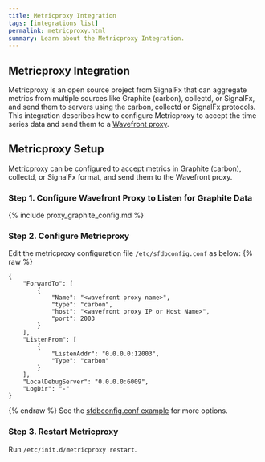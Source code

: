 ```yaml
---
title: Metricproxy Integration
tags: [integrations list]
permalink: metricproxy.html
summary: Learn about the Metricproxy Integration.
---
```

## Metricproxy Integration

Metricproxy is an open source project from SignalFx that can aggregate metrics from multiple sources like Graphite (carbon), collectd, or SignalFx, and send them to servers using the carbon, collectd or SignalFx protocols. This integration describes how to configure Metricproxy to accept the time series data and send them to a [Wavefront proxy](https://docs.wavefront.com/proxies.html).
## Metricproxy Setup
[Metricproxy](https://github.com/signalfx/metricproxy) can be configured to accept metrics in Graphite (carbon), collectd, or SignalFx format, and send them to the Wavefront proxy.

### Step 1. Configure Wavefront Proxy to Listen for Graphite Data

{% include proxy_graphite_config.md %}

### Step 2. Configure Metricproxy

Edit the metricproxy configuration file `/etc/sfdbconfig.conf` as below:{% raw %}
```
{
    "ForwardTo": [
        {
            "Name": "<wavefront proxy name>",
            "type": "carbon",
            "host": "<wavefront proxy IP or Host Name>",
            "port": 2003
        }
    ],
    "ListenFrom": [
        {
            "ListenAddr": "0.0.0.0:12003",
            "Type": "carbon"
        }
    ],
    "LocalDebugServer": "0.0.0.0:6009",
    "LogDir": "-"
}
```
{% endraw %}
See the [sfdbconfig.conf example](https://github.com/signalfx/metricproxy/blob/master/exampleSfdbproxy.conf) for more options.

### Step 3. Restart Metricproxy

Run `/etc/init.d/metricproxy restart`.


